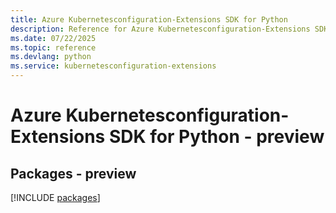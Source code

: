 ```yaml
---
title: Azure Kubernetesconfiguration-Extensions SDK for Python
description: Reference for Azure Kubernetesconfiguration-Extensions SDK for Python
ms.date: 07/22/2025
ms.topic: reference
ms.devlang: python
ms.service: kubernetesconfiguration-extensions
---
```

# Azure Kubernetesconfiguration-Extensions SDK for Python - preview
## Packages - preview
[!INCLUDE [packages](kubernetesconfiguration-extensions-index.md)]